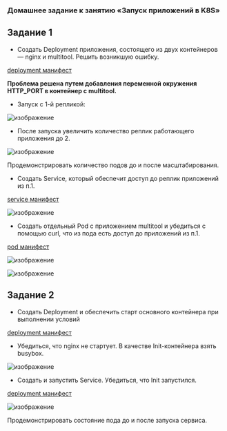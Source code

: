 ### Домашнее задание к занятию «Запуск приложений в K8S»
## Задание 1
  - Создать Deployment приложения, состоящего из двух контейнеров — nginx и multitool. Решить возникшую ошибку.

[deployment манифест](deployment.yaml)

<b> Проблема решена путем добавления переменной окружения HTTP_PORT в контейнер с multitool. </b>

  - Запуск с 1-й репликой:
    
  ![изображение](https://github.com/user-attachments/assets/8a8f4153-540a-4f13-94b1-c4168b9cbef4)

  
  - После запуска увеличить количество реплик работающего приложения до 2.

![изображение](https://github.com/user-attachments/assets/6c68b96b-5d5c-4232-aef1-fd8d8adc9ab1)

Продемонстрировать количество подов до и после масштабирования.

  - Создать Service, который обеспечит доступ до реплик приложений из п.1.

[service манифест](svc-test.yaml)

![изображение](https://github.com/user-attachments/assets/900bae58-b96a-4b5c-b827-f5bf535b2ade)

  - Создать отдельный Pod с приложением multitool и убедиться с помощью curl, что из пода есть доступ до приложений из п.1.

[pod манифест](pod-multitool.yaml)

![изображение](https://github.com/user-attachments/assets/5e19ccf0-60d1-4f07-b0a5-ff4c3801fedb)

![изображение](https://github.com/user-attachments/assets/23997f7c-5ba3-46db-8982-13e08aca9329)


## Задание 2
  - Создать Deployment и обеспечить старт основного контейнера при выполнении условий

[deployment манифест](deploy-with-init.yaml)

  - Убедиться, что nginx не стартует. В качестве Init-контейнера взять busybox.

![изображение](https://github.com/user-attachments/assets/f13aa441-acb0-4fb0-add7-896b2d75599f)
  
  - Создать и запустить Service. Убедиться, что Init запустился.

[deployment манифест](svc-init-test.yaml)

![изображение](https://github.com/user-attachments/assets/6457239d-0fe9-4534-9a0f-3f9f3e67dce6)


Продемонстрировать состояние пода до и после запуска сервиса.



